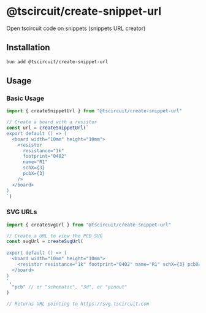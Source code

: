 # @tscircuit/create-snippet-url

Open tscircuit code on snippets (snippets URL creator)

## Installation

```bash
bun add @tscircuit/create-snippet-url
```

## Usage

### Basic Usage

```ts
import { createSnippetUrl } from "@tscircuit/create-snippet-url"

// Create a board with a resistor
const url = createSnippetUrl(`
export default () => (
  <board width="10mm" height="10mm">
    <resistor
      resistance="1k"
      footprint="0402"
      name="R1"
      schX={3}
      pcbX={3}
    />
  </board>
)
`)
```

### SVG URLs

```ts
import { createSvgUrl } from "@tscircuit/create-snippet-url"

// Create a URL to view the PCB SVG
const svgUrl = createSvgUrl(
  `
export default () => (
  <board width="10mm" height="10mm">
    <resistor resistance="1k" footprint="0402" name="R1" schX={3} pcbX={3} />
  </board>
)
`,
  "pcb" // or "schematic", "3d", or "pinout"
)

// Returns URL pointing to https://svg.tscircuit.com
```
